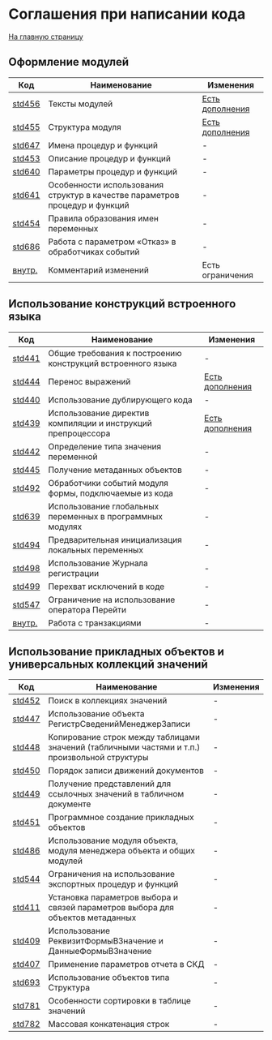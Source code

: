 # Соглашения при написании кода

[На главную страницу](./README.MD)

## Оформление модулей

| Код | Наименование | Изменения |
|-|-|-|
| [std456](https://its.1c.ru/db/v8std#content:456:hdoc) | Тексты модулей | [Есть дополнения](./std456.MD) |
| [std455](https://its.1c.ru/db/v8std#content:455:hdoc) | Структура модуля | [Есть дополнения](./std455.MD) |
| [std647](https://its.1c.ru/db/v8std#content:647:hdoc) | Имена процедур и функций | - |
| [std453](https://its.1c.ru/db/v8std#content:453:hdoc) | Описание процедур и функций | - |
| [std640](https://its.1c.ru/db/v8std#content:640:hdoc) | Параметры процедур и функций | - |
| [std641](https://its.1c.ru/db/v8std#content:641:hdoc) | Особенности использования структур в качестве параметров процедур и функций | - |
| [std454](https://its.1c.ru/db/v8std#content:454:hdoc) | Правила образования имен переменных | - |
| [std686](https://its.1c.ru/db/v8std#content:686:hdoc) | Работа с параметром «Отказ» в обработчиках событий | - |
| [внутр.](./std_ptb_comments.MD) | Комментарий изменений | Есть ограничения |

## Использование конструкций встроенного языка

| Код | Наименование | Изменения |
|-|-|-|
| [std441](https://its.1c.ru/db/v8std#content:441:hdoc) | Общие требования к построению конструкций встроенного языка | - |
| [std444](https://its.1c.ru/db/v8std#content:444:hdoc) | Перенос выражений | [Есть дополнения](./std444.MD) |
| [std440](https://its.1c.ru/db/v8std#content:440:hdoc) | Использование дублирующего кода | - |
| [std439](https://its.1c.ru/db/v8std#content:439:hdoc) | Использование директив компиляции и инструкций препроцессора | [Есть дополнения](./std439.MD) |
| [std442](https://its.1c.ru/db/v8std#content:442:hdoc) | Определение типа значения переменной | - |
| [std445](https://its.1c.ru/db/v8std#content:445:hdoc) | Получение метаданных объектов | - |
| [std492](https://its.1c.ru/db/v8std#content:492:hdoc) | Обработчики событий модуля формы, подключаемые из кода | - |
| [std639](https://its.1c.ru/db/v8std#content:639:hdoc) | Использование глобальных переменных в программных модулях | - |
| [std494](https://its.1c.ru/db/v8std#content:494:hdoc) | Предварительная инициализация локальных переменных | - |
| [std498](https://its.1c.ru/db/v8std#content:498:hdoc) | Использование Журнала регистрации | - |
| [std499](https://its.1c.ru/db/v8std#content:499:hdoc) | Перехват исключений в коде | - |
| [std547](https://its.1c.ru/db/v8std#content:547:hdoc) | Ограничение на использование оператора Перейти | - |
| [внутр.](./std_ptb_transaction.MD) | Работа с транзакциями | - |

## Использование прикладных объектов и универсальных коллекций значений

| Код | Наименование | Изменения |
|-|-|-|
| [std452](https://its.1c.ru/db/v8std#content:452:hdoc) | Поиск в коллекциях значений | - |
| [std447](https://its.1c.ru/db/v8std#content:447:hdoc) | Использование объекта РегистрСведенийМенеджерЗаписи | - |
| [std448](https://its.1c.ru/db/v8std#content:448:hdoc) | Копирование строк между таблицами значений (табличными частями и т.п.) произвольной структуры | - |
| [std450](https://its.1c.ru/db/v8std#content:450:hdoc) | Порядок записи движений документов | - |
| [std449](https://its.1c.ru/db/v8std#content:449:hdoc) | Получение представлений для ссылочных значений в табличном документе | - |
| [std451](https://its.1c.ru/db/v8std#content:451:hdoc) | Программное создание прикладных объектов | - |
| [std486](https://its.1c.ru/db/v8std#content:486:hdoc) | Использование модуля объекта, модуля менеджера объекта и общих модулей | - |
| [std544](https://its.1c.ru/db/v8std#content:544:hdoc) | Ограничения на использование экспортных процедур и функций | - |
| [std411](https://its.1c.ru/db/v8std#content:411:hdoc) | Установка параметров выбора и связей параметров выбора для объектов метаданных | - |
| [std409](https://its.1c.ru/db/v8std#content:409:hdoc) | Использование РеквизитФормыВЗначение и ДанныеФормыВЗначение | - |
| [std407](https://its.1c.ru/db/v8std#content:407:hdoc) | Применение параметров отчета в СКД | - |
| [std693](https://its.1c.ru/db/v8std#content:693:hdoc) | Использование объектов типа Структура | - |
| [std781](https://its.1c.ru/db/v8std#content:781:hdoc) | Особенности сортировки в таблице значений | - |
| [std782](https://its.1c.ru/db/v8std#content:782:hdoc) | Массовая конкатенация строк | - |